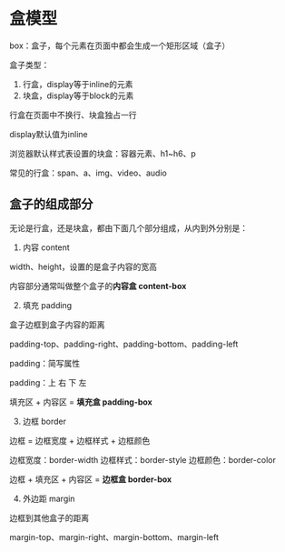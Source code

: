 # 盒模型

box：盒子，每个元素在页面中都会生成一个矩形区域（盒子）

盒子类型：

1. 行盒，display等于inline的元素
2. 块盒，display等于block的元素

行盒在页面中不换行、块盒独占一行

display默认值为inline

浏览器默认样式表设置的块盒：容器元素、h1~h6、p

常见的行盒：span、a、img、video、audio

## 盒子的组成部分

无论是行盒，还是块盒，都由下面几个部分组成，从内到外分别是：

1. 内容 content

width、height，设置的是盒子内容的宽高

内容部分通常叫做整个盒子的**内容盒 content-box**

2. 填充 padding

盒子边框到盒子内容的距离

padding-top、padding-right、padding-bottom、padding-left

padding：简写属性

padding：上 右 下 左

填充区 + 内容区 = **填充盒 padding-box**

3. 边框 border

边框 = 边框宽度 + 边框样式 + 边框颜色

边框宽度：border-width
边框样式：border-style
边框颜色：border-color

边框 + 填充区 + 内容区 = **边框盒 border-box**

4. 外边距 margin

边框到其他盒子的距离

margin-top、margin-right、margin-bottom、margin-left

